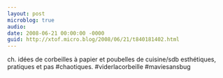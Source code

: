 ```yaml
---
layout: post
microblog: true
audio: 
date: 2008-06-21 00:00:00 -0000
guid: http://xtof.micro.blog/2008/06/21/t840181402.html
---
```

ch. idées de corbeilles à papier et poubelles de cuisine/sdb esthétiques, pratiques et pas #chaotiques. #viderlacorbeille #maviesansbug
